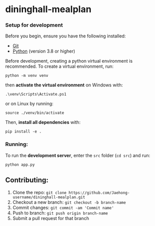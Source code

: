 # dininghall-mealplan

### Setup for development

Before you begin, ensure you have the following installed:
- [Git](https://git-scm.com/downloads)
- [Python](https://www.python.org/downloads/) (version 3.8 or higher)

Before development, creating a python virtual environment is recommended.
To create a virtual environment, run:
````
python -m venv venv
````
then **activate the virtual environment** on Windows with:
````
.\venv\Scripts\Activate.ps1
````
or on Linux by running:
````
source ./venv/bin/activate
````
Then, **install all dependencies** with:
````
pip install -e .
````

### Running:
To run the **development server**, enter the ``src`` folder (``cd src``) and run:
````
python app.py
````

## Contributing:
1. Clone the repo: ``git clone https://github.com/Jaehong-username/dininghall-mealplan.git``
2. Checkout a new branch: ``git checkout -b branch-name``
3. Commit changes: ``git commit -am 'Commit name'``
4. Push to branch: ``git push origin branch-name``
5. Submit a pull request for that branch